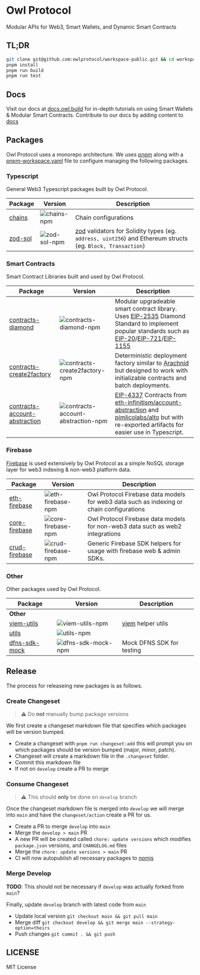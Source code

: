 [//]: # "Links"
[MIT License]: https://mit-license.org/
[Apache-2]: https://www.apache.org/licenses/LICENSE-2.0.html

[//]: # "EIPS"
[eip-20]: https://eips.ethereum.org/EIPS/eip-20
[eip-721]: https://eips.ethereum.org/EIPS/eip-721
[eip-1155]: https://eips.ethereum.org/EIPS/eip-1155
[eip-155]: https://eips.ethereum.org/EIPS/eip-155
[eip-165]: https://eips.ethereum.org/EIPS/eip-165
[eip-1820]: https://eips.ethereum.org/EIPS/eip-1820
[eip-1014]: https://eips.ethereum.org/EIPS/eip-1014
[eip-2470]: https://eips.ethereum.org/EIPS/eip-2470
[eip-1167]: https://eips.ethereum.org/EIPS/eip-1167
[eip-2535]: https://eips.ethereum.org/EIPS/eip-2535
[eip-4337]: https://eips.ethereum.org/EIPS/eip-4337

[//]: # "Libraries"
[dotenv]: https://github.com/motdotla/dotenv
[dotenv-vault]: https://github.com/dotenv-org/dotenv-vault
[dfns]: https://www.dfns.co/
[turbo]: https://turbo.build/
[changesets]: https://github.com/changesets/changesets
[pnpm]: https://pnpm.io/
[nvm]: https://github.com/nvm-sh/nvm
[zod]: https://zod.dev
[viem]: https://viem.sh
[firebase]: https://firebase.google.com/

[//]: # "Github"
[leo vigna]: https://github.com/leovigna
[clarence liu]: https://github.com/ClarenceL
[oscar baracos]: https://github.com/OscBacon
[anna kazannik]: https://github.com/annkaz
[kevin elsayed]: https://github.com/tota79

[//]: # "Configs"
[envvars]: ./configs/envvars
[envvars-npm]: https://img.shields.io/npm/v/@owlprotocol/envvars.svg
[esbuild-config]: ./configs/esbuild-config
[esbuild-config-npm]: https://img.shields.io/npm/v/@owlprotocol/esbuild-config.svg
[eslint-config]: ./configs/eslint-config
[eslint-config-npm]: https://img.shields.io/npm/v/@owlprotocol/eslint-config.svg
[tsconfig]: ./configs/tsconfig
[tsconfig-npm]: https://img.shields.io/npm/v/@owlprotocol/tsconfig.svg
[vite-config]: ./configs/vite-config
[vite-config-npm]: https://img.shields.io/npm/v/@owlprotocol/vite-config.svg

[//]: # "Docs"
[docs]: ./docs

[//]: # "Utils"
[chains]: ./packages/chains
[chains-npm]: https://img.shields.io/npm/v/@owlprotocol/chains.svg
[utils]: ./packages/utils
[utils-npm]: https://img.shields.io/npm/v/@owlprotocol/utils.svg
[viem-utils]: ./packages/viem-utils
[viem-utils-npm]: https://img.shields.io/npm/v/@owlprotocol/viem-utils.svg
[zod-sol]: ./packages/zod-sol
[zod-sol-npm]: https://img.shields.io/npm/v/@owlprotocol/zod-sol.svg
[dfns-sdk-mock]: ./packages/dnfs-sdk-mock
[dfns-sdk-mock-npm]: https://img.shields.io/npm/v/@owlprotocol/dfns-sdk-mock.svg

[//]: # "Contracts"
[contracts-account-abstraction]: ./packages/contracts-account-abstraction
[contracts-account-abstraction-npm]: https://img.shields.io/npm/v/@owlprotocol/contracts-account-abstraction.svg
[contracts-create2factory]: ./packages/contracts-create2factory
[contracts-create2factory-npm]: https://img.shields.io/npm/v/@owlprotocol/contracts-create2factory.svg
[contracts-diamond]: ./packages/contracts-diamond
[contracts-diamond-npm]: https://img.shields.io/npm/v/@owlprotocol/contracts-diamond.svg

[//]: # "Firebase"
[core-firebase]: ./packages/core-firebase
[core-firebase-npm]: https://img.shields.io/npm/v/@owlprotocol/core-firebase.svg
[crud-firebase]: ./packages/crud-firebase
[crud-firebase-npm]: https://img.shields.io/npm/v/@owlprotocol/crud-firebase.svg
[eth-firebase]: ./packages/eth-firebase
[eth-firebase-npm]: https://img.shields.io/npm/v/@owlprotocol/eth-firebase.svg

# Owl Protocol

Modular APIs for Web3, Smart Wallets, and Dynamic Smart Contracts

## TL;DR

```bash
git clone git@github.com:owlprotocol/workspace-public.git && cd workspace-public
pnpm install
pnpm run build
pnpm run test
```

## Docs
Visit our docs at [docs.owl.build](https://docs.owl.build) for in-depth tutorials on using Smart Wallets & Modular Smart Contracts. Contribute to our docs by adding content to [docs](./docs/)

## Packages
Owl Protocol uses a monorepo architecture. We uses [pnpm] along with a [pnpm-workspace.yaml](./pnpm-workspace.yaml) file to configure managing the following packages.

### Typescript
General Web3 Typescript packages built by Owl Protocol.

| Package                                               | Version                               | Description                                                                                                                                       |
| ----------------------------------------------------- | ------------------------------------- | --------------------------------------------------------------------------------------------------------------------------------------------------|
| [chains]                                              | ![chains-npm]                         | Chain configurations                                                                                                                              |
| [zod-sol]                                             | ![zod-sol-npm]                        | [zod] validators for Solidity types (eg. `address, uint256`) and Ethereum structs (eg. `Block, Transaction`)                                      |

### Smart Contracts
Smart Contract Libraries built and used by Owl Protocol.

| Package                                               | Version                               | Description                                                                                                                                       |
| ----------------------------------------------------- | ------------------------------------- | --------------------------------------------------------------------------------------------------------------------------------------------------|
| [contracts-diamond]                                   | ![contracts-diamond-npm]              | Modular upgradeable smart contract library. Uses [EIP-2535] Diamond Standard to implement popular standards such as [EIP-20]/[EIP-721]/[EIP-1155] |
| [contracts-create2factory]                            | ![contracts-create2factory-npm]       | Deterministic deployment factory similar to [Arachnid](https://github.com/Arachnid/deterministic-deployment-proxy) but designed to work with initializable contracts and batch deployments.   |
| [contracts-account-abstraction]                       | ![contracts-account-abstraction-npm]  | [EIP-4337] Contracts from [eth-infinitism/account-abstraction](https://github.com/eth-infinitism/account-abstraction) and [pimlicolabs/alto](https://github.com/pimlicolabs/alto) but with re-exported artifacts for easier use in Typescript.    |

### Firebase
[Firebase] is used extensively by Owl Protocol as a simple NoSQL storage layer for web3 indexing & non-web3 platform data.

| Package                                               | Version                               | Description                                                                                                                                       |
| ----------------------------------------------------- | ------------------------------------- | --------------------------------------------------------------------------------------------------------------------------------------------------|
| [eth-firebase]                                        | ![eth-firebase-npm]                   | Owl Protocol Firebase data models for web3 data such as indexing or chain configurations                                                          |
| [core-firebase]                                       | ![core-firebase-npm]                  | Owl Protocol Firebase data models for non-web3 data such as web2 integrations                                                                     |
| [crud-firebase]                                       | ![crud-firebase-npm]                  | Generic Firebase SDK helpers for usage with firebase web & admin SDKs.                                                                            |

### Other
Other packages used by Owl Protocol.

| Package                                               | Version                               | Description                                                                                                                                       |
| ----------------------------------------------------- | ------------------------------------- | --------------------------------------------------------------------------------------------------------------------------------------------------|
| **Other**                                             |                                       |                                                                                                                                 |
| [viem-utils]                                          | ![viem-utils-npm]                     | [viem] helper utils                                                        |
| [utils]                                               | ![utils-npm]                     |                                                         |
| [dfns-sdk-mock]                                       | ![dfns-sdk-mock-npm]                     | Mock DFNS SDK for testing                                                         |


## Release

The process for releaseing new packages is as follows.

### Create Changeset

> ⚠️ Do **not** manually bump package versions

We first create a changeset markdown file that specifies which packages will be version bumped.

* Create a changeset with `pnpm run changeset:add` this will prompt you on which packages should be version bumped (major, minor, patch).
* Changeset will create a markdown file in the `.changeset` folder.
* Commit this markdown file
* If not on `develop` create a PR to merge

### Consume Changeset

> ⚠️ This should **only** be done on `develop` branch

Once the changeset markdown file is merged into `develop` we will merge into `main` and have the `changeset/action` create a PR for us.

* Create a PR to merge `develop` into `main`
* Merge the `develop > main` PR
* A new PR will be created called `chore: update versions` which modifies `package.json` versions, and `CHANGELOG.md` files
* Merge the `chore: update versions > main` PR
* CI will now autopublish all necessary packages to [npmjs](https://www.npmjs.com/)

### Merge Develop

**TODO**: This should not be necessary if `develop` was actually forked from `main`?

Finally, update `develop` branch with latest code from `main`

* Update local version `git checkout main && git pull main`
* Merge diff `git checkout develop && git merge main --strategy-option=theirs`
* Push changes `git commit . && git push`


## LICENSE
MIT License

